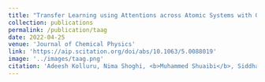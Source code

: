 ```yaml
---
title: "Transfer Learning using Attentions across Atomic Systems with Graph Neural Networks (TAAG)"
collection: publications
permalink: /publication/taag
date: 2022-04-25
venue: 'Journal of Chemical Physics'
link: 'https://aip.scitation.org/doi/abs/10.1063/5.0088019'
image: '../images/taag.png'
citation: 'Adeesh Kolluru, Nima Shoghi, <b>Muhammed Shuaibi</b>, Siddharth Goyal, Abhishek Das, C. Lawrence Zitnick, and Zachary Ulissi: "Transfer Learning using Attentions across Atomic Systems with Graph Neural Networks (TAAG)" J. Chem Phys. 2022'
---
```

